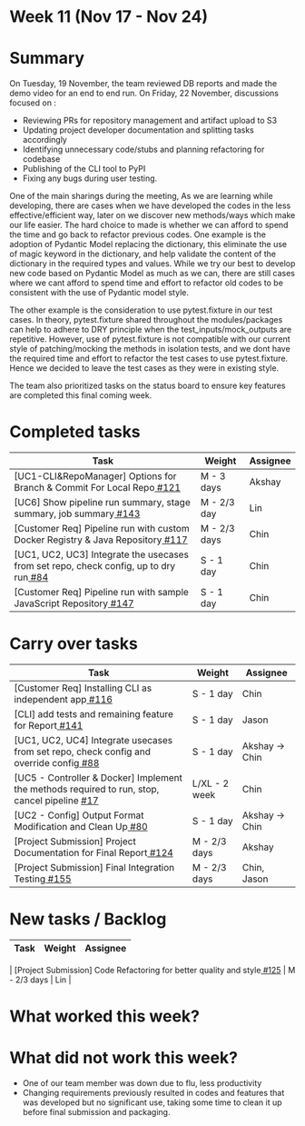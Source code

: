 # Week 11 (Nov 17 - Nov 24)

# Summary

On Tuesday, 19 November, the team reviewed DB reports and made the demo video for an end to end run. 
On Friday, 22 November, discussions focused on :
- Reviewing PRs for repository management and artifact upload to S3 
- Updating project developer documentation and splitting tasks accordingly
- Identifying unnecessary code/stubs and planning refactoring for codebase
- Publishing of the CLI tool to PyPI
- Fixing any bugs during user testing. 

One of the main sharings during the meeting, 
As we are learning while developing, there are cases when we have developed the codes in the less effective/efficient way, later on we 
discover new methods/ways which make our life easier. The hard choice to made is whether we can afford to spend the time and go back to 
refactor previous codes. One example is the adoption of Pydantic Model replacing the dictionary, this eliminate the use of magic keyword 
in the dictionary, and help validate the content of the dictionary in the required types and values. While we try our best to develop new code
based on Pydantic Model as much as we can, there are still cases where we cant afford to spend time and effort to refactor old codes to be consistent 
with the use of Pydantic model style. 

The other example is the consideration to use pytest.fixture in our test cases. In theory, pytest.fixture shared throughout the modules/packages
can help to adhere to DRY principle when the test_inputs/mock_outputs are repetitive. However, use of pytest.fixture is not compatible with 
our current style of patching/mocking the methods in isolation tests, and we dont have the required time and effort to refactor the test cases
to use pytest.fixture. Hence we decided to leave the test cases as they were in existing style. 

The team also prioritized tasks on the status board to ensure key features are completed this final coming week.

# Completed tasks

| Task                                                                                                                          | Weight     | Assignee |
|-------------------------------------------------------------------------------------------------------------------------------|------------|----------|
| [UC1-CLI&RepoManager] Options for Branch & Commit For Local Repo[ #121](https://github.com/CS6510-SEA-F24/t4-cicd/issues/121) | M - 3 days | Akshay   |
| [UC6] Show pipeline run summary, stage summary, job summary[ #143](https://github.com/CS6510-SEA-F24/t4-cicd/issues/143)                             | M - 2/3 day   | Lin            |
| [Customer Req] Pipeline run with custom Docker Registry & Java Repository[ #117](https://github.com/CS6510-SEA-F24/t4-cicd/issues/117)               | M - 2/3 days  | Chin           |
| [UC1, UC2, UC3] Integrate the usecases from set repo, check config, up to dry run[ #84](https://github.com/CS6510-SEA-F24/t4-cicd/issues/84)         | S - 1 day     | Chin           |
| [Customer Req] Pipeline run with sample JavaScript Repository[ #147](https://github.com/CS6510-SEA-F24/t4-cicd/issues/147)         | S - 1 day     | Chin           |

# Carry over tasks
| Task                                                                                                                                                 | Weight        | Assignee       |
|------------------------------------------------------------------------------------------------------------------------------------------------------|---------------|----------------|
| [Customer Req] Installing CLI as independent app[ #116](https://github.com/CS6510-SEA-F24/t4-cicd/issues/116)                                        | S - 1 day     | Chin           |
| [CLI] add tests and remaining feature for Report[ #141](https://github.com/CS6510-SEA-F24/t4-cicd/issues/141)                                        | S - 1 day     | Jason          |
| [UC1, UC2, UC4] Integrate usecases from set repo, check config and override config[ #88](https://github.com/CS6510-SEA-F24/t4-cicd/issues/88)        | S - 1 day     | Akshay -> Chin |
| [UC5 - Controller & Docker] Implement the methods required to run, stop, cancel pipeline [ #17](https://github.com/CS6510-SEA-F24/t4-cicd/issues/17) | L/XL - 2 week | Chin           |
| [UC2 - Config] Output Format Modification and Clean Up[ #80](https://github.com/CS6510-SEA-F24/t4-cicd/issues/80)               | S - 1 day    | Akshay -> Chin |
| [Project Submission] Project Documentation for Final Report[ #124](https://github.com/CS6510-SEA-F24/t4-cicd/issues/124)                             | M - 2/3 days  | Akshay         |
| [Project Submission] Final Integration Testing[ #155](https://github.com/CS6510-SEA-F24/t4-cicd/issues/125)                     | M - 2/3 days | Chin, Jason    |


# New tasks / Backlog

| Task                                                                                                                            | Weight       | Assignee       |
|---------------------------------------------------------------------------------------------------------------------------------|--------------|----------------|

| [Project Submission] Code Refactoring for better quality and style[ #125](https://github.com/CS6510-SEA-F24/t4-cicd/issues/125) | M - 2/3 days | Lin            |

# What worked this week?


# What did not work this week?
- One of our team member was down due to flu, less productivity
- Changing requirements previously resulted in codes and features that was developed but no significant use, taking some time to clean it up before final submission and packaging. 
